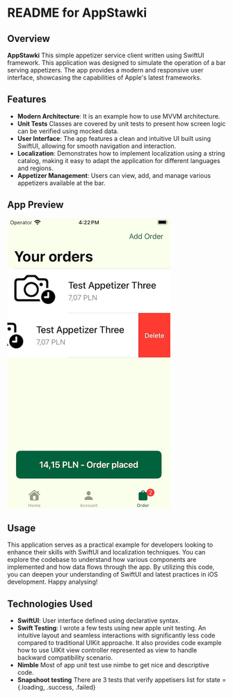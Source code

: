 # README for AppStawki

## Overview

**AppStawki** This simple appetizer service client written using SwiftUI framework. This application was designed to simulate the operation of a bar serving appetizers. The app provides a modern and responsive user interface, showcasing the capabilities of Apple's latest frameworks.

## Features

- **Modern Architecture**: It is an example how to use MVVM architecture.
- **Unit Tests** Classes are covered by unit tests to present how screen logic can be verified using mocked data. 
- **User Interface**: The app features a clean and intuitive UI built using SwiftUI, allowing for smooth navigation and interaction.
- **Localization**: Demonstrates how to implement localization using a string catalog, making it easy to adapt the application for different languages and regions.
- **Appetizer Management**: Users can view, add, and manage various appetizers available at the bar.

## App Preview

![Screenshot of AppStawki](./AppPreview.jpeg)  

## Usage
This application serves as a practical example for developers looking to enhance their skills with SwiftUI and localization techniques. You can explore the codebase to understand how various components are implemented and how data flows through the app. By utilizing this code, you can deepen your understanding of SwiftUI and latest practices in iOS development. Happy analysing!

## Technologies Used

- **SwiftUI**: User interface defined using declarative syntax.
- **Swift Testing**: I wrote a few tests using new apple unit testing. An intuitive layout and seamless interactions with significantly less code compared to traditional UIKit approache. It also provides code example how to use UIKit view controller represented as view to handle backward compatibility scenario.
- **Nimble** Most of app unit test use nimbe to get nice and descriptive code.
- **Snapshoot testing** There are 3 tests that verify appetisers list for state = {.loading, .success, .failed}
